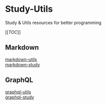 # Study-Utils
Study &amp; Utils resources for better programming


[[_TOC_]]


## Markdown
[markdown-utils](./markdown/utils.md)  
[markdown-study](./markdown/study.md)  


## GraphQL
[graphql-utils](./graphql/utils.md)  
[graphql-study](./graphql/study.md)  
